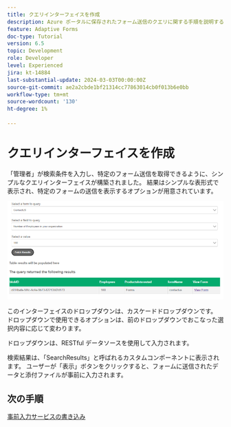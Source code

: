 ```yaml
---
title: クエリインターフェイスを作成
description: Azure ポータルに保存されたフォーム送信のクエリに関する手順を説明するマルチパートチュートリアル
feature: Adaptive Forms
doc-type: Tutorial
version: 6.5
topic: Development
role: Developer
level: Experienced
jira: kt-14884
last-substantial-update: 2024-03-03T00:00:00Z
source-git-commit: ae2a2cbde1bf21314cc77863014cb0f013b6e0bb
workflow-type: tm+mt
source-wordcount: '130'
ht-degree: 1%

---
```


# クエリインターフェイスを作成

「管理者」が検索条件を入力し、特定のフォーム送信を取得できるように、シンプルなクエリインターフェイスが構築されました。 結果はシンプルな表形式で表示され、特定のフォームの送信を表示するオプションが用意されています。

![query-submissions](assets/query-submissions.png)

このインターフェイスのドロップダウンは、カスケードドロップダウンです。 ドロップダウンで使用できるオプションは、前のドロップダウンでおこなった選択内容に応じて変わります。

ドロップダウンは、RESTful データソースを使用して入力されます。

検索結果は、「SearchResults」と呼ばれるカスタムコンポーネントに表示されます。 ユーザーが「表示」ボタンをクリックすると、フォームに送信されたデータと添付ファイルが事前に入力されます。

## 次の手順

[事前入力サービスの書き込み](./part4.md)
